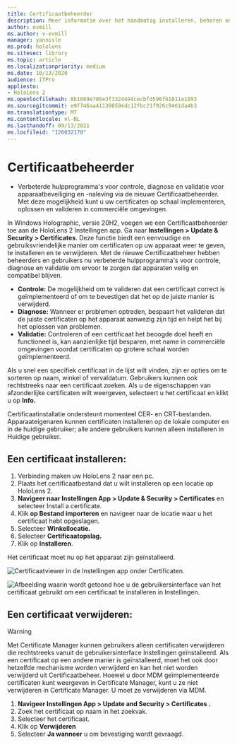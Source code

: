 ```yaml
---
title: Certificaatbeheerder
description: Meer informatie over het handmatig installeren, beheren en verwijderen van certificaten op HoloLens 2 mixed reality apparaten.
author: evmill
ms.author: v-evmill
manager: yannisle
ms.prod: hololens
ms.sitesec: library
ms.topic: article
ms.localizationpriority: medium
ms.date: 10/13/2020
audience: ITPro
appliesto:
- HoloLens 2
ms.openlocfilehash: 8b1869e786e3f3324494cecbfd596f61811e1893
ms.sourcegitcommit: e9f746aa41139859edc12fbc21f926c9461da4b3
ms.translationtype: MT
ms.contentlocale: nl-NL
ms.lasthandoff: 09/13/2021
ms.locfileid: "126032170"
---
```

# <a name="certificate-manager"></a>Certificaatbeheerder

- Verbeterde hulpprogramma's voor controle, diagnose en validatie voor apparaatbeveiliging en -naleving via de nieuwe Certificaatbeheerder. Met deze mogelijkheid kunt u uw certificaten op schaal implementeren, oplossen en valideren in commerciële omgevingen.

In Windows Holographic, versie 20H2, voegen we een Certificaatbeheerder toe aan de HoloLens 2 Instellingen app. Ga naar **Instellingen > Update & Security > Certificates**. Deze functie biedt een eenvoudige en gebruiksvriendelijke manier om certificaten op uw apparaat weer te geven, te installeren en te verwijderen. Met de nieuwe Certificaatbeheer hebben beheerders en gebruikers nu verbeterde hulpprogramma's voor controle, diagnose en validatie om ervoor te zorgen dat apparaten veilig en compatibel blijven. 

-   **Controle:** De mogelijkheid om te valideren dat een certificaat correct is geïmplementeerd of om te bevestigen dat het op de juiste manier is verwijderd. 
-   **Diagnose:** Wanneer er problemen optreden, bespaart het valideren dat de juiste certificaten op het apparaat aanwezig zijn tijd en helpt het bij het oplossen van problemen. 
-   **Validatie:** Controleren of een certificaat het beoogde doel heeft en functioneel is, kan aanzienlijke tijd besparen, met name in commerciële omgevingen voordat certificaten op grotere schaal worden geïmplementeerd.

Als u snel een specifiek certificaat in de lijst wilt vinden, zijn er opties om te sorteren op naam, winkel of vervaldatum. Gebruikers kunnen ook rechtstreeks naar een certificaat zoeken. Als u de eigenschappen van afzonderlijke certificaten wilt weergeven, selecteert u het certificaat en klikt u op **Info.** 

Certificaatinstallatie ondersteunt momenteel CER- en CRT-bestanden. Apparaateigenaren kunnen certificaten installeren op de lokale computer en in de huidige gebruiker;  alle andere gebruikers kunnen alleen installeren in Huidige gebruiker.

## <a name="to-install-a-certificate"></a>Een certificaat installeren: 

1.  Verbinding maken uw HoloLens 2 naar een pc.
1.  Plaats het certificaatbestand dat u wilt installeren op een locatie op HoloLens 2.
1.  **Navigeer naar Instellingen App > Update & Security > Certificates** en selecteer Install a certificate.
1.  Klik **op Bestand importeren** en navigeer naar de locatie waar u het certificaat hebt opgeslagen.
1.  Selecteer **Winkellocatie.**
1.  Selecteer **Certificaatopslag.**
1.  Klik op **Installeren**.

Het certificaat moet nu op het apparaat zijn geïnstalleerd.

![Certificaatviewer in de Instellingen app onder Certificaten.](images/certificate-viewer-device.jpg)

![Afbeelding waarin wordt getoond hoe u de gebruikersinterface van het certificaat gebruikt om een certificaat te installeren in Instellingen.](images/certificate-device-install.jpg)

## <a name="to-remove-a-certificate"></a>Een certificaat verwijderen:

> [!WARNING]
> Met Certificate Manager kunnen gebruikers alleen certificaten verwijderen die rechtstreeks vanuit de gebruikersinterface Instellingen geïnstalleerd. Als een certificaat op een andere manier is geïnstalleerd, moet het ook door hetzelfde mechanisme worden verwijderd en kan het niet worden verwijderd uit Certificaatbeheer. Hoewel u door MDM geïmplementeerde certificaten kunt weergeven in Certificate Manager, kunt u ze niet verwijderen in Certificate Manager. U moet ze verwijderen via MDM.

1. **Navigeer Instellingen App > Update and Security > Certificates .**
1. Zoek het certificaat op naam in het zoekvak.
1. Selecteer het certificaat.
1. Klik op **Verwijderen**
1. Selecteer **Ja wanneer** u om bevestiging wordt gevraagd.

